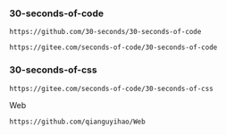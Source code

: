 ### 30-seconds-of-code

```
https://github.com/30-seconds/30-seconds-of-code
```

```
https://gitee.com/seconds-of-code/30-seconds-of-code
```

### 30-seconds-of-css

```
https://gitee.com/seconds-of-code/30-seconds-of-css
```



Web

```
https://github.com/qianguyihao/Web
```

